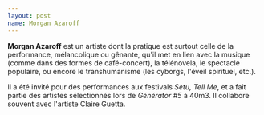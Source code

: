 ```yaml
---
layout: post
name: Morgan Azaroff
---
```

**Morgan Azaroff** est un artiste dont la pratique est surtout celle de la performance, mélancolique ou gênante, qu'il met en lien avec la musique (comme dans des formes de café-concert), la télénovela, le spectacle populaire, ou encore le transhumanisme (les cyborgs, l'éveil spirituel, etc.). 

Il a été invité pour des performances aux festivals *Setu, Tell Me*, et a fait partie des artistes sélectionnés lors de *Générator #5* à 40m3. Il collabore souvent avec l'artiste Claire Guetta.